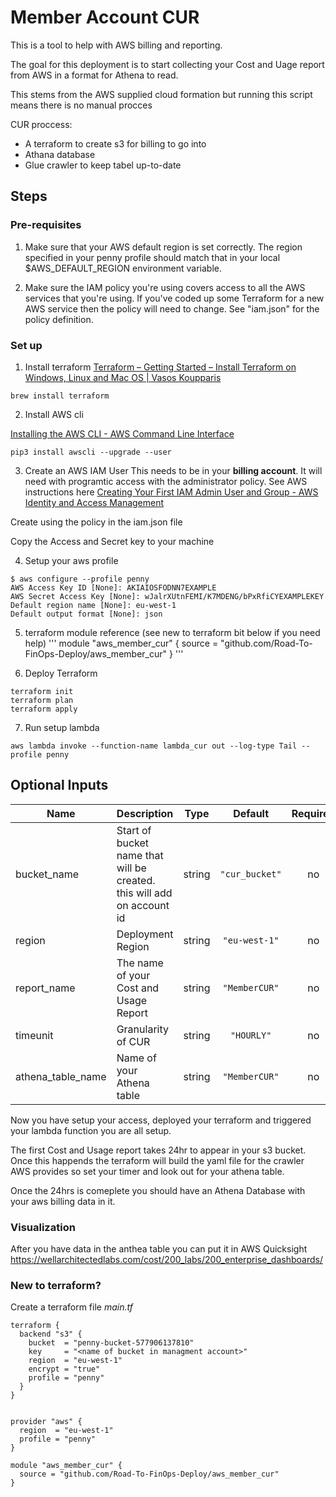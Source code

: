 # Member Account CUR
This is a tool to help with AWS billing and reporting.

The goal for this deployment is to start collecting your Cost and Uage report from AWS in a format for Athena to read. 


This stems from the AWS supplied cloud formation but running this script means there is no manual procces

CUR proccess:

- A terraform to create s3 for billing to go into
- Athana database 
- Glue crawler to keep tabel up-to-date


## Steps

### Pre-requisites

1. Make sure that your AWS default region is set correctly.
The region specified in your penny profile should match that in your local $AWS_DEFAULT_REGION environment variable.

2. Make sure the IAM policy you're using covers access to all the AWS services that you're using.
If you've coded up some Terraform for a new AWS service then the policy will need to change.
See "iam.json" for the policy definition.


### Set up 

1.  Install terraform 
[Terraform – Getting Started – Install Terraform on Windows, Linux and Mac OS | Vasos Koupparis](https://www.vasos-koupparis.com/terraform-getting-started-install/)

``` 
brew install terraform
```

2. Install AWS cli

[Installing the AWS CLI - AWS Command Line Interface](https://docs.aws.amazon.com/cli/latest/userguide/cli-chap-install.html)

```
pip3 install awscli --upgrade --user
```


3. Create an AWS IAM User
This needs to be in your **billing account**.  It will need with programtic access with the administrator policy. See AWS instructions here
[Creating Your First IAM Admin User and Group - AWS Identity and Access Management](https://docs.aws.amazon.com/IAM/latest/UserGuide/getting-started_create-admin-group.html)

Create using the policy in the iam.json file

Copy the Access and Secret key to your machine

4. Setup your aws profile
```
$ aws configure --profile penny
AWS Access Key ID [None]: AKIAIOSFODNN7EXAMPLE
AWS Secret Access Key [None]: wJalrXUtnFEMI/K7MDENG/bPxRfiCYEXAMPLEKEY
Default region name [None]: eu-west-1
Default output format [None]: json
```

5. terraform module reference 
    (see new to terraform bit below if you need help)
'''
module "aws_member_cur" {
  source = "github.com/Road-To-FinOps-Deploy/aws_member_cur"
}
'''

6. Deploy Terraform
```
terraform init
terraform plan
terraform apply
```
7. Run setup lambda
```
aws lambda invoke --function-name lambda_cur out --log-type Tail --profile penny
```


## Optional Inputs

| Name | Description | Type | Default | Required |
|------|-------------|:----:|:-----:|:-----:|
| bucket\_name | Start of bucket name that will be created. this will add on account id| string | `"cur_bucket"` | no 
| region | Deployment Region | string | `"eu-west-1"` | no |
| report\_name | The name of your Cost and Usage Report | string | `"MemberCUR"` | no |
| timeunit | Granularity of CUR | string | `"HOURLY"` | no |
| athena_table_name | Name of your Athena table  | string | `"MemberCUR"` | no |


Now you have setup your access, deployed your terraform and triggered your lambda function you are all setup.

The first Cost and Usage report takes 24hr to appear in your s3 bucket. Once this happends the terraform will build the yaml file for the crawler AWS provides so set your timer and look out for your athena table.

Once the 24hrs is comeplete you should have an Athena Database with your aws billing data in it.


### Visualization 

After you have data in the anthea table you can put it in AWS Quicksight
https://wellarchitectedlabs.com/cost/200_labs/200_enterprise_dashboards/



### New to terraform?

Create a terraform file *main.tf*


```
terraform {
  backend "s3" {
    bucket  = "penny-bucket-577906137810"
    key     = "<name of bucket in managment account>"
    region  = "eu-west-1"
    encrypt = "true"
    profile = "penny"
  }
}


provider "aws" {
  region  = "eu-west-1"
  profile = "penny"
}

module "aws_member_cur" {
  source = "github.com/Road-To-FinOps-Deploy/aws_member_cur"
}

```